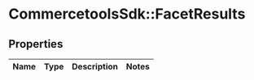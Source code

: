 # CommercetoolsSdk::FacetResults

## Properties
Name | Type | Description | Notes
------------ | ------------- | ------------- | -------------

